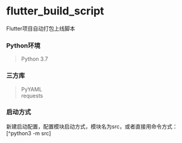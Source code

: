 # flutter_build_script
Flutter项目自动打包上线脚本

### Python环境
>Python 3.7

### 三方库
>PyYAML  
>requests

### 启动方式
新建启动配置，配置模块启动方式，模块名为src，或者直接用命令方式：  
[^python3 -m src]
